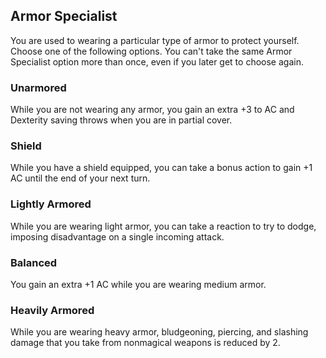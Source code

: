 ## Armor Specialist
You are used to wearing a particular type of armor to protect yourself. Choose one of the following options. You can't take the same Armor Specialist option more than once, even if you later get to choose again.

### Unarmored
While you are not wearing any armor, you gain an extra +3 to AC and Dexterity saving throws when you are in partial cover.

### Shield
While you have a shield equipped, you can take a bonus action to gain +1 AC until the end of your next turn.

### Lightly Armored
While you are wearing light armor, you can take a reaction to try to dodge, imposing disadvantage on a single incoming attack.

### Balanced
You gain an extra +1 AC while you are wearing medium armor.

### Heavily Armored
While you are wearing heavy armor, bludgeoning, piercing, and slashing damage that you take from nonmagical weapons is reduced by 2.

<!--

-<< CHANGES >>-
- this is a new ability
- this is based off of fighting style
- centered around armor styles

-<< TODO >>-
- reword grammar
- !FIX unbalanced options
- !FIX poorly thought out options

-<< COMMENTARY >>-
- moving second wind to 3rd level made a void that needed to be filled
- fighter needed a buff anyway - by third level fighter gets lots of goodies now
-> improved second wind
-> action surge as normal
-> fighting style as normal
-> subclass choice
-> tactician for damage
-> armor specialist for survivability
- compare that to before
-> second wind
-> fighting style
-> action surge
-> subclass

-->
